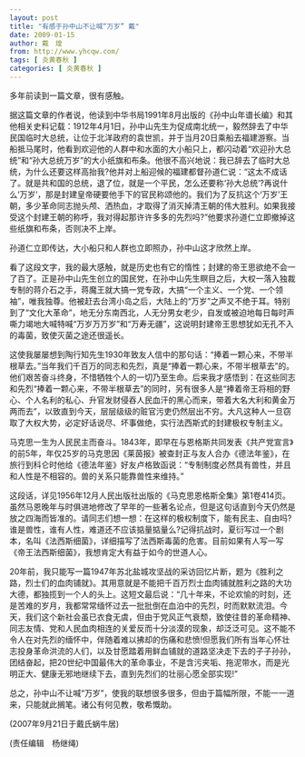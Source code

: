 ```yaml
---
layout: post
title: "有感于孙中山不让喊“万岁” 戴"
date: 2009-01-15
author: 戴　煌
from: http://www.yhcqw.com/
tags: [ 炎黄春秋 ]
categories: [ 炎黄春秋 ]
---
```




多年前读到一篇文章，很有感触。


据这篇文章的作者说，他读到中华书局1991年8月出版的《孙中山年谱长编》和其他相关史料记载：1912年4月1日，孙中山先生为促成南北统一，毅然辞去了中华民国临时大总统，让位于北洋政府的袁世凯，并于当月20日乘船去福建游察。当船抵马尾时，他看到欢迎他的人群中和水面的大小船只上，都闪动着“欢迎孙大总统”和“孙大总统万岁”的大小纸旗和布条。他很不高兴地说：我已辞去了临时大总统，为什么还要这样高抬我?他并对上船迎候的福建都督孙道仁说：“这太不成话了。就是共和国的总统，退了位，就是一个平民，怎么还要称‘孙大总统’?再说什么‘万岁’，那是封建皇帝硬要他手下的官民称颂他的。我们为了反抗这个‘万岁’王朝，多少革命同志抛头颅、洒热血，才取得了消灭掉清王朝的伟大胜利。如果我接受这个封建王朝的称呼，我对得起那许许多多的先烈吗?”他要求孙道仁立即撤掉这些纸旗和布条，否则决不上岸。

孙道仁立即传达，大小船只和人群也立即照办，孙中山这才欣然上岸。


看了这段文字，我的最大感触，就是历史也有它的惰性；封建的帝王思欲绝不会一了百了。正是孙中山先生创立的国民党，在孙中山先生瞑目之后，大权一落入独裁专制的蒋介石之手，蒋魔王就大搞一党专政，大搞“一个主义、一个党、一个领袖”，唯我独尊。他被赶去台湾小岛之后，大陆上的“万岁”之声又不绝于耳。特别到了“文化大革命”，地无分东南西北，人无分男女老少，自发或被迫地每日每时声嘶力竭地大喊特喊“万岁万万岁”和“万寿无疆”，这说明封建帝王思想犹如无孔不入的毒菌，致使灭菌之途还很遥长。


这使我屡屡想到陶行知先生1930年致友人信中的那句话：“捧着一颗心来，不带半根草去。”当年我们千百万的同志和先烈，真是“捧着一颗心来，不带半根草去”的。他们艰苦奋斗终身，不惜牺牲个人的一切乃至生命。后来我才感悟到：在这些同志和先烈“捧着一颗心来，不带半根草去”的同时，另有很多人是“捧着帝王将相的野心、个人名利的私心、升官发财侵吞人民血汗的黑心而来，带着大名大利和黄金万两而去”，以致直到今天，层层级级的赃官污吏仍然层出不穷。大凡这种人一旦窃取了大权大势，必定好话说尽、坏事做绝，实行法西斯式的封建极权专制主义。


马克思一生为人民民主而奋斗。1843年，即早在与恩格斯共同发表《共产党宣言》的前5年，年仅25岁的马克思因《莱茵报》被查封正与友人合办《德法年鉴》，在旅行到科仑时他给《德法年鉴》好友卢格致函说：“专制制度必然具有兽性，并且和人性是不相容的。兽的关系只能靠兽性来维持。”


这段话，详见1956年12月人民出版社出版的《马克思恩格斯全集》第1卷414页。虽然马恩晚年与时俱进地修改了早年的一些著名论点，但是这句话直到今天仍然是放之四海而皆准的。请同志们想一想：在这样的极权制度下，能有民主、自由吗?谁是兽性，谁有人性，难道还不应该掂量掂量么?记得抗战时，夏衍写过一个剧本，名叫《法西斯细菌》，详细描写了法西斯毒菌的危害。目前如果有人写一写《帝王法西斯细菌》，我想肯定大有益于如今的世道人心。


20年前，我只能写一篇1947年苏北盐城攻坚战的采访回忆片断，题为《胜利之路，烈士们的血肉铺就》。其用意就是不能把千百万烈士血肉铺就胜利之路的大功大德，都独揽到一个人的头上。这短文最后说：“几十年来，不论欢愉的时刻，还是苦难的岁月，我都常常缅怀过去一批批倒在血泊中的先烈，时而默默流泪。今天，我们这个新社会虽已衣食无虞，但由于党风正气衰颓，致使往昔的革命精神、同志友情、党和人民血肉相连的关爱反而十分淡漠的现象，却泛泛可见。这不能不令人在对先烈的缅怀中，伴随着难以拂却的伤痛和悲愤!但愿我们所有当年心怀壮志投身革命洪流的人们，以及甘愿踏着用鲜血铺就的道路坚决走下去的子子孙孙，团结奋起，把20世纪中国最伟大的革命事业，不是含污夹垢、拖泥带水，而是光明正大、健康无邪地继续下去，直到先烈们的壮丽心愿全部实现!”

总之，孙中山不让喊“万岁”，使我的联想很多很多，但由于篇幅所限，不能一一道来，只能就此搁笔。诸公有何见教，敬希慨助。

(2007年9月21日于戴氏蜗牛居)

(责任编辑　杨继绳)


